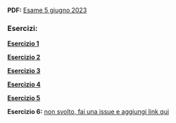 
**PDF:** [Esame 5 giugno 2023](/Primo-Anno/Progettazione-di-Sistemi-Digitali/Esami/2023-06-05-A-MZ.pdf)

### Esercizi:
[**Esercizio 1**](https://github.com/Jaxkeeper/G-Zelda-git/issues/1)

[**Esercizio 2**](https://github.com/Jaxkeeper/G-Zelda-git/issues/2)

[**Esercizio 3**](https://github.com/Jaxkeeper/G-Zelda-git/issues/4)

[**Esercizio 4**](https://github.com/Jaxkeeper/G-Zelda-git/issues/6)

[**Esercizio 5**](https://github.com/Jaxkeeper/G-Zelda-git/issues/3)

**Esercizio 6:** [non svolto, fai una issue e aggiungi link qui](METTI-LINK-QUI)
